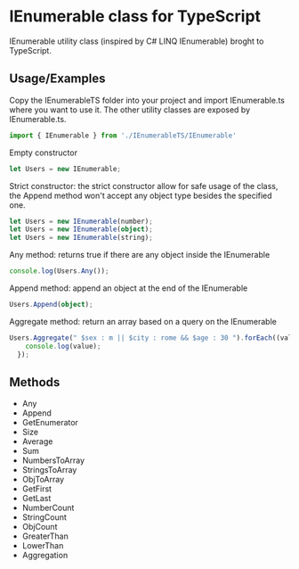 # IEnumerable class for TypeScript

IEnumerable utility class (inspired by C# LINQ IEnumerable) broght to TypeScript.

## Usage/Examples
Copy  the IEnumerableTS folder into your project and import IEnumerable.ts where you want to use it. The other utility classes are exposed by IEnumerable.ts.
```typescript
import { IEnumerable } from './IEnumerableTS/IEnumerable'
```

Empty constructor
```typescript
let Users = new IEnumerable;
```
Strict constructor: the strict constructor allow for safe usage of the class, the Append method won't accept any object type besides the specified one.
```typescript
let Users = new IEnumerable(number);
let Users = new IEnumerable(object);
let Users = new IEnumerable(string);
```
Any method: returns true if there are any object inside the IEnumerable
```typescript
console.log(Users.Any());
```
Append method: append an object at the end of the IEnumerable
```typescript
Users.Append(object);
```
Aggregate method: return an array based on a query on the IEnumerable
```typescript
Users.Aggregate(" $sex : m || $city : rome && $age : 30 ").forEach((value: any) => {
    console.log(value);
  });
```



## Methods
- Any
- Append
- GetEnumerator
- Size
- Average
- Sum
- NumbersToArray
- StringsToArray
- ObjToArray
- GetFirst
- GetLast
- NumberCount
- StringCount
- ObjCount
- GreaterThan
- LowerThan
- Aggregation

